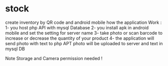# stock
create inventory by QR code and android mobile 
how the application Work :
1- you host php API with mysql Database
2- you install apk in android mobile and set the setting for server name 
3- take photo or scan barcode to increase or decrease the quantity of your product
4- the application will send photo with text to php APT photo will be uploaded to server and text in mysql DB

Note Storage and Camera permission needed !
